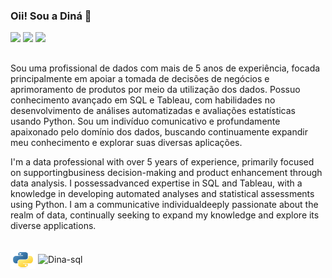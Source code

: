 ### Oii! Sou a Diná 👋


<div> 
 <a href="dina.xavier1#0504" target="_blank"><img src="https://img.shields.io/badge/Discord-7289DA?style=for-the-badge&logo=discord&logoColor=white" target="_blank"></a> 
 <a href = "mailto:dina.xavier1@gmail.com"><img src="https://img.shields.io/badge/-Gmail-%23333?style=for-the-badge&logo=gmail&logoColor=white" target="_blank"></a>
 <a href="https://www.linkedin.com/in/rafaella-ballerini-45875016a" target="_blank"><img src="https://img.shields.io/badge/-LinkedIn-%230077B5?style=for-the-badge&logo=linkedin&logoColor=white" target="_blank"></a> 
  
</div>

##
Sou uma profissional de dados com mais de 5 anos de experiência, focada principalmente em apoiar a tomada de decisões de negócios e aprimoramento de produtos por meio da utilização dos dados. Possuo conhecimento avançado em SQL e Tableau, com habilidades no desenvolvimento de análises automatizadas e avaliações estatísticas usando Python. Sou um indivíduo comunicativo e profundamente apaixonado pelo domínio dos dados, buscando continuamente expandir meu conhecimento e explorar suas diversas aplicações.

I'm a data professional with over 5 years of experience, primarily focused on supportingbusiness decision-making and product enhancement through data analysis. I possessadvanced expertise in SQL and Tableau, with a knowledge in developing automated analyses and statistical assessments using Python. I am a communicative individualdeeply passionate about the realm of data, continually seeking to expand my knowledge and explore its diverse applications.
     
<div style="display: inline_block"><br>
    <img align="center" alt="Dina-Python" height="30" width="40" src="https://raw.githubusercontent.com/devicons/devicon/master/icons/python/python-original.svg">
    <img align="center" alt="Dina-sql" height="30" width="40" src="https://cdn.jsdelivr.net/gh/devicons/devicon/icons/mysql/mysql-original.svg" />
                    
</div>

## 
